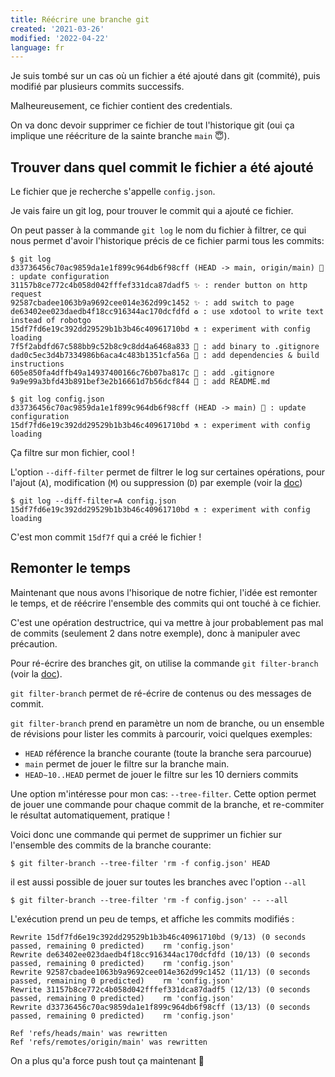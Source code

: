 ```yaml
---
title: Réécrire une branche git
created: '2021-03-26'
modified: '2022-04-22'
language: fr
---
```


Je suis tombé sur un cas où un fichier a été ajouté dans git (commité), puis modifié par plusieurs commits successifs.

Malheureusement, ce fichier contient des credentials.

On va donc devoir supprimer ce fichier de tout l'historique git (oui ça implique une réécriture de la sainte branche `main` 😇).

## Trouver dans quel commit le fichier a été ajouté

Le fichier que je recherche s'appelle `config.json`.

Je vais faire un git log, pour trouver le commit qui a ajouté ce fichier.

On peut passer à la commande `git log` le nom du fichier à filtrer, ce qui nous permet d'avoir l'historique précis de ce fichier parmi tous les commits:

```shell
$ git log
d33736456c70ac9859da1e1f899c964db6f98cff (HEAD -> main, origin/main) 🔧 : update configuration
31157b8ce772c4b058d042fffef331dca87dadf5 ✨ : render button on http request
92587cbadee1063b9a9692cee014e362d99c1452 ✨ : add switch to page
de63402ee023daedb4f18cc916344ac170dcfdfd ♻ : use xdotool to write text instead of robotgo
15df7fd6e19c392dd29529b1b3b46c40961710bd ⚗️ : experiment with config loading
7f5f2abdfd67c588bb9c52b8c9c8dd4a6468a833 🙈 : add binary to .gitignore
dad0c5ec3d4b7334986b6aca4c483b1351cfa56a 📝 : add dependencies & build instructions
605e850fa4dffb49a14937400166c76b07ba817c 🙈 : add .gitignore
9a9e99a3bfd43b891bef3e2b16661d7b56dcf844 📝 : add README.md

```

```shell
$ git log config.json
d33736456c70ac9859da1e1f899c964db6f98cff (HEAD -> main) 🔧 : update configuration
15df7fd6e19c392dd29529b1b3b46c40961710bd ⚗️ : experiment with config loading
```

Ça filtre sur mon fichier, cool !

L'option `--diff-filter` permet de filtrer le log sur certaines opérations, pour l'ajout (`A`), modification (`M`) ou suppression (`D`) par exemple (voir la [doc](https://git-scm.com/docs/git-log#Documentation/git-log.txt---diff-filterACDMRTUXB82308203))

```shell
$ git log --diff-filter=A config.json
15df7fd6e19c392dd29529b1b3b46c40961710bd ⚗️ : experiment with config loading
```

C'est mon commit `15df7f` qui a créé le fichier !

## Remonter le temps

Maintenant que nous avons l'hisorique de notre fichier, l'idée est remonter le temps, et de réécrire l'ensemble des commits qui ont touché à ce fichier.

C'est une opération destructrice, qui va mettre à jour probablement pas mal de commits (seulement 2 dans notre exemple), donc à manipuler avec précaution.

Pour ré-écrire des branches git, on utilise la commande `git filter-branch` (voir la [doc](https://git-scm.com/docs/git-filter-branch)).

`git filter-branch` permet de ré-écrire de contenus ou des messages de commit.

`git filter-branch` prend en paramètre un nom de branche, ou un ensemble de révisions pour lister les commits à parcourir, voici quelques exemples:

* `HEAD` référence la branche courante (toute la branche sera parcourue)
* `main` permet de jouer le filtre sur la branche main.
* `HEAD~10..HEAD` permet de jouer le filtre sur les 10 derniers commits

Une option m'intéresse pour mon cas: `--tree-filter`.
Cette option permet de jouer une commande pour chaque commit de la branche, et re-commiter le résultat automatiquement, pratique !

Voici donc une commande qui permet de supprimer un fichier sur l'ensemble des commits de la branche courante:
```
$ git filter-branch --tree-filter 'rm -f config.json' HEAD
```

il est aussi possible de jouer sur toutes les branches avec l'option `--all`

```
$ git filter-branch --tree-filter 'rm -f config.json' -- --all
```

L'exécution prend un peu de temps, et affiche les commits modifiés : 

```
Rewrite 15df7fd6e19c392dd29529b1b3b46c40961710bd (9/13) (0 seconds passed, remaining 0 predicted)    rm 'config.json'
Rewrite de63402ee023daedb4f18cc916344ac170dcfdfd (10/13) (0 seconds passed, remaining 0 predicted)    rm 'config.json'
Rewrite 92587cbadee1063b9a9692cee014e362d99c1452 (11/13) (0 seconds passed, remaining 0 predicted)    rm 'config.json'
Rewrite 31157b8ce772c4b058d042fffef331dca87dadf5 (12/13) (0 seconds passed, remaining 0 predicted)    rm 'config.json'
Rewrite d33736456c70ac9859da1e1f899c964db6f98cff (13/13) (0 seconds passed, remaining 0 predicted)    rm 'config.json'

Ref 'refs/heads/main' was rewritten
Ref 'refs/remotes/origin/main' was rewritten
```

On a plus qu'a force push tout ça maintenant 💪
